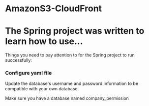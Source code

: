 # AmazonS3-CloudFront

<h1>The Spring project was written to learn how to use...</h1>


<p>Things you need to pay attention to for the Spring project to run successfully:</p>

<h3>Configure yaml file</h3>

<p>Update the database's username and password information to be compatible with your own database.</p>
<p>Make sure you have a database named company_permission</p>
